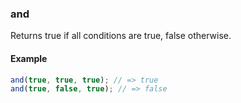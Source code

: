 ### and

Returns true if all conditions are true, false otherwise.

#### Example

```js
and(true, true, true); // => true
and(true, false, true); // => false
```